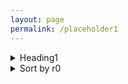 ```yaml
---
layout: page
permalink: /placeholder1
---
```

<details>
<summary>Heading1</summary>

some text
+ <details>
    <summary>Heading1.1</summary>

    some more text
    + <details>
        <summary>Heading1.1.1</summary>
        even more text
      </details>
   </details>
</details>



<details>
<summary> Sort by r0 </summary>
  
text
+ <details>
    <summary>Sort by r1 </summary>

        text
        <p float="left">
          <img src="{{ site.baseurl }}/images/N1000L80rzero1.2r10.0rtheta0.1.png"  style="width: 300px;"/>

         <img src="{{ site.baseurl }}/images/N1000L80rzero1.2r10.0rtheta0.1.png"  style="width: 300px;"/>

          </p>
        <p align = "center">
        Fig.1 - 4K Mountains Wallpaper
        </p>
  </details>
  

+ <details>
  <summary>Sort by r_theta </summary>
  teste
    <p float="left">

    <img src="{{ site.baseurl }}/images/N1000L80rzero1.2r10.0rtheta0.1.png"  style="width: 300px;"/>

   <img src="{{ site.baseurl }}/images/N1000L80rzero1.2r10.0rtheta0.1.png"  style="width: 300px;"/>

  </p>
       <p align = "center">
  Fig.1 - 4K Mountains Wallpaper
  </p>
  </details>
  
  
</details>


